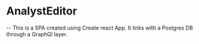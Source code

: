 # AnalystEditor
-- This is a SPA created using Create react App. It links with a Postgres DB through a GraphQl layer. 
